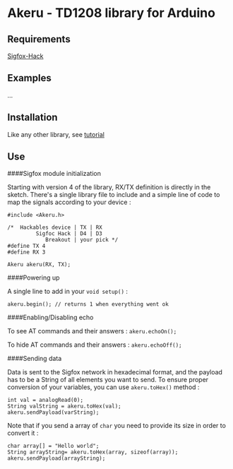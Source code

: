 Akeru - TD1208 library for Arduino
=========

Requirements
------------

[Sigfox-Hack](http://www.hackables.cc/en/sigfox/11-sigfox-hack.html)


Examples
--------

...

Installation
------------

Like any other library, see [tutorial](http://arduino.cc/en/Hacking/Libraries)

Use
--------------------------------------

####Sigfox module initialization

Starting with version 4 of the library, RX/TX definition is directly in the sketch. There's a single library file to include and a simple line of code to map the signals according to your device :

```
#include <Akeru.h>

/*  Hackables device | TX | RX
         Sigfoc Hack | D4 | D3
            Breakout | your pick */
#define TX 4
#define RX 3

Akeru akeru(RX, TX);
```

####Powering up

A single line to add in your `void setup()` :

```
akeru.begin(); // returns 1 when everything went ok
```

####Enabling/Disabling echo

To see AT commands and their answers : `akeru.echoOn();`

To hide AT commands and their answers : `akeru.echoOff();`

####Sending data

Data is sent to the Sigfox network in hexadecimal format, and the payload has to be a String of all elements you want to send. To ensure proper conversion of your variables, you can use `akeru.toHex()` method :

```
int val = analogRead(0);
String valString = akeru.toHex(val);
akeru.sendPayload(varString);
```
Note that if you send a array of `char` you need to provide its size in order to convert it :
```
char array[] = "Hello world";
String arrayString= akeru.toHex(array, sizeof(array));
akeru.sendPayload(arrayString);
```




